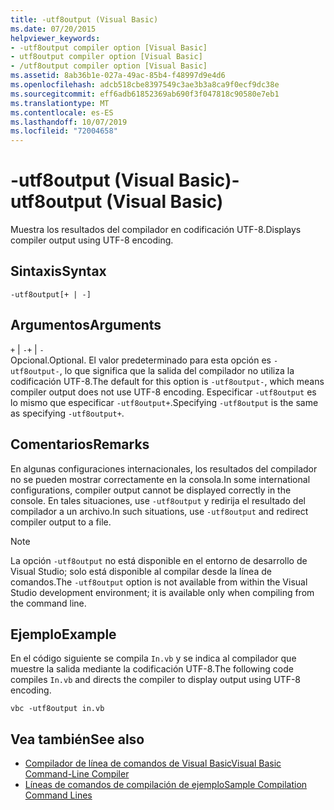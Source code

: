 ```yaml
---
title: -utf8output (Visual Basic)
ms.date: 07/20/2015
helpviewer_keywords:
- -utf8output compiler option [Visual Basic]
- utf8output compiler option [Visual Basic]
- /utf8output compiler option [Visual Basic]
ms.assetid: 8ab36b1e-027a-49ac-85b4-f48997d9e4d6
ms.openlocfilehash: adcb518cbe8397549c3ae3b3a8ca9f0ecf9dc38e
ms.sourcegitcommit: eff6adb61852369ab690f3f047818c90580e7eb1
ms.translationtype: MT
ms.contentlocale: es-ES
ms.lasthandoff: 10/07/2019
ms.locfileid: "72004658"
---
```

# <a name="-utf8output-visual-basic"></a><span data-ttu-id="15601-102">-utf8output (Visual Basic)</span><span class="sxs-lookup"><span data-stu-id="15601-102">-utf8output (Visual Basic)</span></span>
<span data-ttu-id="15601-103">Muestra los resultados del compilador en codificación UTF-8.</span><span class="sxs-lookup"><span data-stu-id="15601-103">Displays compiler output using UTF-8 encoding.</span></span>  
  
## <a name="syntax"></a><span data-ttu-id="15601-104">Sintaxis</span><span class="sxs-lookup"><span data-stu-id="15601-104">Syntax</span></span>  
  
```console  
-utf8output[+ | -]  
```  
  
## <a name="arguments"></a><span data-ttu-id="15601-105">Argumentos</span><span class="sxs-lookup"><span data-stu-id="15601-105">Arguments</span></span>  
 <span data-ttu-id="15601-106">`+` &#124; `-`</span><span class="sxs-lookup"><span data-stu-id="15601-106">`+` &#124; `-`</span></span>  
 <span data-ttu-id="15601-107">Opcional.</span><span class="sxs-lookup"><span data-stu-id="15601-107">Optional.</span></span> <span data-ttu-id="15601-108">El valor predeterminado para esta opción es `-utf8output-`, lo que significa que la salida del compilador no utiliza la codificación UTF-8.</span><span class="sxs-lookup"><span data-stu-id="15601-108">The default for this option is `-utf8output-`, which means compiler output does not use UTF-8 encoding.</span></span> <span data-ttu-id="15601-109">Especificar `-utf8output` es lo mismo que especificar `-utf8output+`.</span><span class="sxs-lookup"><span data-stu-id="15601-109">Specifying `-utf8output` is the same as specifying `-utf8output+`.</span></span>  
  
## <a name="remarks"></a><span data-ttu-id="15601-110">Comentarios</span><span class="sxs-lookup"><span data-stu-id="15601-110">Remarks</span></span>  
 <span data-ttu-id="15601-111">En algunas configuraciones internacionales, los resultados del compilador no se pueden mostrar correctamente en la consola.</span><span class="sxs-lookup"><span data-stu-id="15601-111">In some international configurations, compiler output cannot be displayed correctly in the console.</span></span> <span data-ttu-id="15601-112">En tales situaciones, use `-utf8output` y redirija el resultado del compilador a un archivo.</span><span class="sxs-lookup"><span data-stu-id="15601-112">In such situations, use `-utf8output` and redirect compiler output to a file.</span></span>  
  
> [!NOTE]
> <span data-ttu-id="15601-113">La opción `-utf8output` no está disponible en el entorno de desarrollo de Visual Studio; solo está disponible al compilar desde la línea de comandos.</span><span class="sxs-lookup"><span data-stu-id="15601-113">The `-utf8output` option is not available from within the Visual Studio development environment; it is available only when compiling from the command line.</span></span>  
  
## <a name="example"></a><span data-ttu-id="15601-114">Ejemplo</span><span class="sxs-lookup"><span data-stu-id="15601-114">Example</span></span>  
 <span data-ttu-id="15601-115">En el código siguiente se compila `In.vb` y se indica al compilador que muestre la salida mediante la codificación UTF-8.</span><span class="sxs-lookup"><span data-stu-id="15601-115">The following code compiles `In.vb` and directs the compiler to display output using UTF-8 encoding.</span></span>  
  
```console  
vbc -utf8output in.vb  
```  
  
## <a name="see-also"></a><span data-ttu-id="15601-116">Vea también</span><span class="sxs-lookup"><span data-stu-id="15601-116">See also</span></span>

- [<span data-ttu-id="15601-117">Compilador de línea de comandos de Visual Basic</span><span class="sxs-lookup"><span data-stu-id="15601-117">Visual Basic Command-Line Compiler</span></span>](../../../visual-basic/reference/command-line-compiler/index.md)
- [<span data-ttu-id="15601-118">Líneas de comandos de compilación de ejemplo</span><span class="sxs-lookup"><span data-stu-id="15601-118">Sample Compilation Command Lines</span></span>](../../../visual-basic/reference/command-line-compiler/sample-compilation-command-lines.md)
